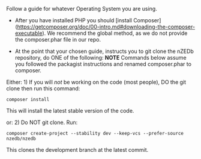 Follow a guide for whatever Operating System you are using.

* After you have installed PHP you should [install Composer]
(https://getcomposer.org/doc/00-intro.md#downloading-the-composer-executable). We recommend the
global method, as we do not provide the composer.phar file in our repo.

* At the point that your chosen guide, instructs you to git clone the nZEDb repository,
	do ONE of the following:
 	**NOTE** Commands below assume you followed the packagist instructions and renamed
 	composer.phar to composer.

Either:
	1) If you will *not* be working on the code (most people), DO the git clone then run this command:

	composer install

This will install the latest stable version of the code.

or:
	2) Do NOT git clone. Run:

	composer create-project --stability dev --keep-vcs --prefer-source nzedb/nzedb

This clones the development branch at the latest commit.
